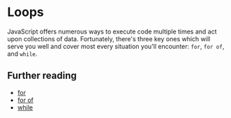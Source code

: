 # Loops

JavaScript offers numerous ways to execute code multiple times and act upon collections of data. Fortunately, there's three key ones which will serve you well and cover most every situation you'll encounter: `for`, `for of`, and `while`.

## Further reading

- [for](https://developer.mozilla.org/en-US/docs/Web/JavaScript/Reference/Statements/for)
- [for of](https://developer.mozilla.org/en-US/docs/Web/JavaScript/Reference/Statements/for...of)
- [while](https://developer.mozilla.org/en-US/docs/Web/JavaScript/Reference/Statements/while)
